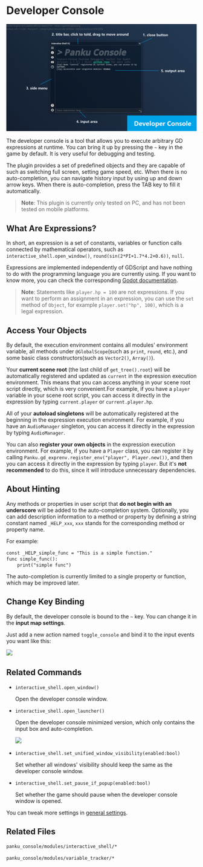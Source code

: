 # Developer Console

![](./assets/console_window_explained.png)

The developer console is a tool that allows you to execute arbitrary GD expressions at runtime. You can bring it up by pressing the `~` key in the game by default. It is very useful for debugging and testing.

The plugin provides a set of predefined objects and they are capable of such as switching full screen, setting game speed, etc. When there is no auto-completion, you can navigate history input by using up and down arrow keys. When there is auto-completion, press the TAB key to fill it automatically. 

> **Note**: This plugin is currently only tested on PC, and has not been tested on mobile platforms.

## What Are Expressions?

In short, an expression is a set of constants, variables or function calls connected by mathematical operators, such as `interactive_shell.open_window()`, `round(sin(2*PI+1.7*4.2+0.6))`, `null`. 

Expressions are implemented independently of GDScript and have nothing to do with the programming language you are currently using. If you want to know more, you can check the corresponding [Godot documentation](https://docs.godotengine.org/en/stable/tutorials/scripting/evaluating_expressions.html?highlight=expression).

> **Note**: Statements like `player.hp = 100` are not expressions. If you want to perform an assignment in an expression, you can use the `set` method of `Object`, for example `player.set("hp", 100)`, which is a legal expression.

## Access Your Objects

By default, the execution environment contains all modules' environment variable, all methods under `@GlobalScope`(such as `print`, `round`, etc.), and some basic class constructors(such as `Vector2()`, `Array()`).

Your **current scene root** (the last child of `get_tree().root`) will be automatically registered and updated as `current` in the expression execution environment. This means that you can access anything in your scene root script directly, which is very convenient.For example, if you have a `player` variable in your scene root script, you can access it directly in the expression by typing `current.player` or `current.player.hp`.

All of your **autoload singletons** will be automatically registered at the beginning in the expression execution environment. For example, if you have an `AudioManager` singleton, you can access it directly in the expression by typing `AudioManager`.

You can also **register your own objects** in the expression execution environment. For example, if you have a `Player` class, you can register it by calling `Panku.gd_exprenv.register_env("player", Player.new())`, and then you can access it directly in the expression by typing `player`. But it's **not recommended** to do this, since it will introduce unnecessary dependencies.

## About Hinting

Any methods or properties in user script that **do not begin with an underscore** will be added to the auto-completion system. Optionally, you can add description information to a method or property by defining a string constant named `_HELP_xxx`, `xxx` stands for the corresponding method or property name. 

For example:

```gdscript
const _HELP_simple_func = "This is a simple function."
func simple_func():
    print("simple func")
```

The auto-completion is currently limited to a single property or function, which may be improved later.

## Change Key Binding

By default, the developer console is bound to the `~` key. You can change it in the **input map settings**.

Just add a new action named `toggle_console` and bind it to the input events you want like this:

![](./assets/change_key_binding.png)

## Related Commands

- `interactive_shell.open_window()`

    Open the developer console window.

- `interactive_shell.open_launcher()`

    Open the developer console minimized version, which only contains the input box and auto-completion.

    ![](./assets/console_launcher.png)

- `interactive_shell.set_unified_window_visibility(enabled:bool)`

    Set whether all windows' visibility should keep the same as the developer console window.

- `interactive_shell.set_pause_if_popup(enabled:bool)`

    Set whether the game should pause when the developer console window is opened.

You can tweak more settings in [general settings](./general_settings.md).

## Related Files

`panku_console/modules/interactive_shell/*`

`panku_console/modules/variable_tracker/*`
